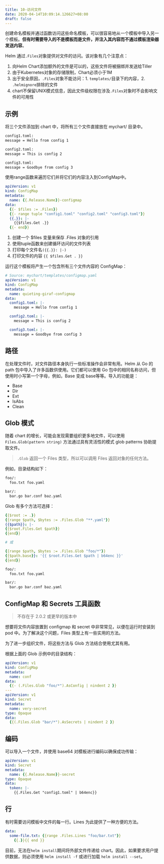 ```yaml
---
title: 10-访问文件
date: 2020-04-14T10:09:14.126627+08:00
draft: false
---
```


创建命名模板并通过函数访问这些命名模板，可以很容易地从一个模板中导入另一个模板。**但有时需要导入的不是模板而是文件，并注入其内容而不通过模板渲染器发送内容**。

Helm 通过`.Files`对象提供对文件的访问。该对象有几个注意点：

1. 向Helm Chart添加额外的文件是可以的，这些文件将被捆绑并发送给Tiller
2. 由于Kubernetes对象的存储限制，Chart必须小于1M
3. 出于安全原因，`.Files`对象不能访问：1. `templates/`目录下的内容，2. `.helmignore`排除的文件
4. chart不保留UNIX模式信息，因此文件级权限在涉及`.Files`对象时不会影响文件的可用性

## 示例

将三个文件添加到 chart 中，将所有三个文件直接放在 mychart/ 目录中。

```bash
config1.toml:
message = Hello from config 1

config2.toml:
message = This is config 2

config3.toml:
message = Goodbye from config 3
```

使用range函数来遍历它们并将它们的内容注入到ConfigMap中。

```yaml
apiVersion: v1
kind: ConfigMap
metadata:
  name: {{.Release.Name}}-configmap
data:
  {{- $files := .Files}}
  {{- range tuple "config1.toml" "config2.toml" "config3.toml"}}
  {{.}}: |-
    {{$files.Get .}}
  {{- end}}

```

1. 创建一个 $files 变量来保存 .Files 对象的引用
2. 使用tuple函数来创建循环访问的文件列表
3. 打印每个文件名`({{.}}: |-)`
4. 打印文件的内容 `{{ $files.Get . }}`

运行这个模板将产生一个包含所有三个文件内容的 ConfigMap：

```yaml
# Source: mychart/templates/configmap.yaml
apiVersion: v1
kind: ConfigMap
metadata:
  name: quieting-giraf-configmap
data:
  config1.toml: |-
    message = Hello from config 1

  config2.toml: |-
    message = This is config 2

  config3.toml: |-
    message = Goodbye from config 3
```

## 路径

在处理文件时，对文件路径本身执行一些标准操作会非常有用。Helm 从 Go 的 path 包中导入了许多函数供使用。它们都可以使用 Go 包中的相同名称访问，但使用时小写第一个字母，例如，Base 变成 base等等。导入的功能是：

- Base
- Dir
- Ext
- IsAbs
- Clean

## Glob 模式

随着 chart 的增长，可能会发现需要组织更多地文件，可以使用 `Files.Glob(pattern string)` 方法通过具有灵活性的模式 glob patterns 协助提取文件。

> `.Glob` 返回一个 Files 类型，所以可以调用 Files 返回对象的任何方法。

例如，目录结构如下：

```bash
foo/:
  foo.txt foo.yaml

bar/:
  bar.go bar.conf baz.yaml
```

Glob 有多个方法可选择：

```yaml
{{$root := .}}
{{range $path, $bytes := .Files.Glob "**.yaml"}}
{{$path}}: |-
{{$root.Files.Get $path}}
{{end}}

# 或

{{range $path, $bytes := .Files.Glob "foo/*"}}
{{$path.base}}: '{{ $root.Files.Get $path | b64enc }}'
{{end}}
```

```bash
foo/:
  foo.txt foo.yaml

bar/:
  bar.go bar.conf baz.yaml
```

## ConfigMap 和 Secrets 工具函数

> 不存在于 2.0.2 或更早的版本中

想要将文件内容放置到 configmap 和 secret 中非常常见，以便在运行时安装到 pod 中。为了解决这个问题，Files 类型上有一些实用的方法。

为了进一步组织文件，将这些方法与 Glob 方法结合使用尤其有用。

根据上面的 Glob 示例中的目录结构：

```yaml
apiVersion: v1
kind: ConfigMap
metadata:
  name: conf
data:
  {{- (.Files.Glob "foo/*").AsConfig | nindent 2 }}
---
apiVersion: v1
kind: Secret
metadata:
  name: very-secret
type: Opaque
data:
  {{(.Files.Glob "bar/*").AsSecrets | nindent 2 }}

```

## 编码

可以导入一个文件，并使用 base64 对模板进行编码以确保成功传输：

```yaml
apiVersion: v1
kind: Secret
metadata:
  name: {{.Release.Name}}-secret
type: Opaque
data:
  token: |-
    {{.Files.Get "config1.toml" | b64enc}}
```

## 行

有时需要访问模板中文件的每一行。Lines 为此提供了一种方便的方法。

```yaml
data:
  some-file.txt: {{range .Files.Lines "foo/bar.txt"}}
    {{.}}{{ end }}
```

目前，无法在`helm install`期间将外部文件传递给 chart。因此，如果要求用户提供数据，则必须使用 `helm install -f` 或进行加载 `helm install --set`。
